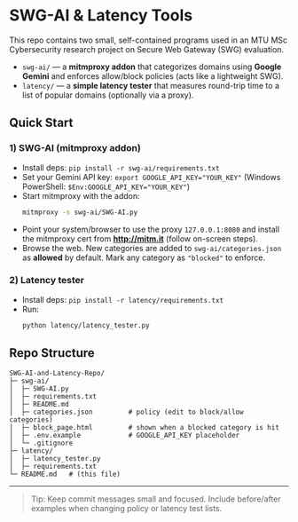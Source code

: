# SWG-AI & Latency Tools

This repo contains two small, self-contained programs used in an MTU MSc Cybersecurity research project on Secure Web Gateway (SWG) evaluation.

- `swg-ai/` — a **mitmproxy addon** that categorizes domains using **Google Gemini** and enforces allow/block policies (acts like a lightweight SWG).
- `latency/` — a **simple latency tester** that measures round-trip time to a list of popular domains (optionally via a proxy).

## Quick Start

### 1) SWG-AI (mitmproxy addon)
- Install deps: `pip install -r swg-ai/requirements.txt`
- Set your Gemini API key: `export GOOGLE_API_KEY="YOUR_KEY"` (Windows PowerShell: `$Env:GOOGLE_API_KEY="YOUR_KEY"`)
- Start mitmproxy with the addon:
  ```bash
  mitmproxy -s swg-ai/SWG-AI.py
  ```
- Point your system/browser to use the proxy `127.0.0.1:8080` and install the mitmproxy cert from **http://mitm.it** (follow on-screen steps).
- Browse the web. New categories are added to `swg-ai/categories.json` as **allowed** by default. Mark any category as `"blocked"` to enforce.

### 2) Latency tester
- Install deps: `pip install -r latency/requirements.txt`
- Run:
  ```bash
  python latency/latency_tester.py
  ```

## Repo Structure

```
SWG-AI-and-Latency-Repo/
├─ swg-ai/
│  ├─ SWG-AI.py
│  ├─ requirements.txt
│  ├─ README.md
│  ├─ categories.json         # policy (edit to block/allow categories)
│  ├─ block_page.html         # shown when a blocked category is hit
│  ├─ .env.example            # GOOGLE_API_KEY placeholder
│  └─ .gitignore
├─ latency/
│  ├─ latency_tester.py
│  ├─ requirements.txt
└─ README.md   # (this file)
```

---

> Tip: Keep commit messages small and focused. Include before/after examples when changing policy or latency test lists.
